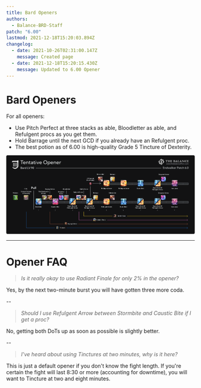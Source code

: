 ```yaml
---
title: Bard Openers
authors:
  - Balance-BRD-Staff
patch: "6.00"
lastmod: 2021-12-18T15:20:03.894Z
changelog:
  - date: 2021-10-26T02:31:00.147Z
    message: Created page
  - date: 2021-12-18T15:20:15.430Z
    message: Updated to 6.00 Opener
---
```

# Bard Openers

For all openers:

* Use Pitch Perfect at three stacks as able, Bloodletter as able, and Refulgent procs as you get them.
* Hold Barrage until the next GCD if you already have an Refulgent proc.
* The best potion as of 6.00 is high-quality Grade 5 Tincture of Dexterity. 

![Bard Level 90 6.00 Opener](/img/jobs/brd/brd_600_opener.png "Bard Level 90 6.00 Opener")

- - -

# Opener FAQ

> *Is it really okay to use Radiant Finale for only 2% in the opener?*

Yes, by the next two-minute burst you will have gotten three more coda.

--

> *Should I use Refulgent Arrow between Stormbite and Caustic Bite if I get a proc?*

No, getting both DoTs up as soon as possible is slightly better.

--

> *I've heard about using Tinctures at two minutes, why is it here?*

This is just a default opener if you don't know the fight length. If you're certain the fight will last 8:30 or more (accounting for downtime), you will want to Tincture at two and eight minutes.